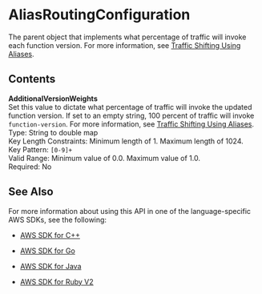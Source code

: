 # AliasRoutingConfiguration<a name="API_AliasRoutingConfiguration"></a>

The parent object that implements what percentage of traffic will invoke each function version\. For more information, see [Traffic Shifting Using Aliases](lambda-traffic-shifting-using-aliases.md)\.

## Contents<a name="API_AliasRoutingConfiguration_Contents"></a>

 **AdditionalVersionWeights**   
Set this value to dictate what percentage of traffic will invoke the updated function version\. If set to an empty string, 100 percent of traffic will invoke `function-version`\. For more information, see [Traffic Shifting Using Aliases](lambda-traffic-shifting-using-aliases.md)\.  
Type: String to double map  
Key Length Constraints: Minimum length of 1\. Maximum length of 1024\.  
Key Pattern: `[0-9]+`   
Valid Range: Minimum value of 0\.0\. Maximum value of 1\.0\.  
Required: No

## See Also<a name="API_AliasRoutingConfiguration_SeeAlso"></a>

For more information about using this API in one of the language\-specific AWS SDKs, see the following:

+  [AWS SDK for C\+\+](http://docs.aws.amazon.com/goto/SdkForCpp/lambda-2015-03-31/AliasRoutingConfiguration) 

+  [AWS SDK for Go](http://docs.aws.amazon.com/goto/SdkForGoV1/lambda-2015-03-31/AliasRoutingConfiguration) 

+  [AWS SDK for Java](http://docs.aws.amazon.com/goto/SdkForJava/lambda-2015-03-31/AliasRoutingConfiguration) 

+  [AWS SDK for Ruby V2](http://docs.aws.amazon.com/goto/SdkForRubyV2/lambda-2015-03-31/AliasRoutingConfiguration) 